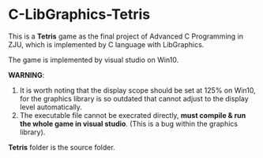 # C-LibGraphics-Tetris

This is a **Tetris** game as the final project of Advanced C Programming in ZJU, which is implemented by C language with LibGraphics.

The game is implemented by visual studio on Win10.

**WARNING**: 

1. It is worth noting that the display scope should be set at 125% on Win10, for the graphics library is so outdated that cannot adjust to the display level automatically.
2. The executable file cannot be execrated directly, **must compile & run the whole game in visual studio**. (This is a bug within the graphics library).  

**Tetris** folder is the source folder.